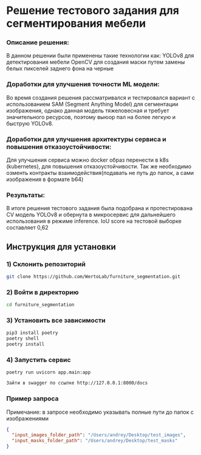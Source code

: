 # Решение тестового задания для сегментирования мебели
### Описание решения: 
В данном решении были применены такие технологии как: YOLOv8 для детектирования мебели OpenCV для создания маски путем замены белых пикселей заднего фона на черные
### Доработки для улучшения точности ML модели:
Во время создания решения рассматривался и тестировался вариант с использованием SAM (Segment Anything Model) для сегментации изображения, однако данная модель тяжеловесная и требует значительного ресурсов, поэтому выюор пал на более легкую и быструю YOLOv8.
### Доработки для улучшения архитектуры сервиса и повышения отказоустойчивости:
Для улучшения сервиса можно docker образ перенести в k8s (kubernetes), для повышения отказоустойчивости. Так же необходимо озменть контракты взаимодействия(подавать не путь до папок, а сами изображения в формате b64) 
### Результаты: 
В итоге решения тестового задания была подобрана и протестирована CV модель YOLOv8 и обернута в микросервис для дальнейшего использования в режиме inference.
IoU score на тестовой выборке составляет 0,62
## Инструкция для установки
### 1) Склонить репозиторий
```bash
git clone https://github.com/WertoLab/furniture_segmentation.git
```

### 2) Войти в директорию
```bash
cd furniture_segmentation
```

### 3) Установить все зависимости
```bash
pip3 install poetry
poetry shell
poetry install
```

### 4) Запустить сервис
```
poetry run uvicorn app.main:app
```

```bash
Зайти в swagger по ссылке http://127.0.0.1:8000/docs 
```

### Пример запроса
Примечание: в запросе необходимо указывать полные пути до папок с изображениями
```json
{
  "input_images_folder_path": "/Users/andrey/Desktop/test_images",
  "input_masks_folder_path": "/Users/andrey/Desktop/test_masks"
}
```